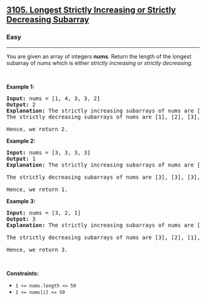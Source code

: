 <h2> <a href="https://leetcode.com/problems/longest-strictly-increasing-or-strictly-decreasing-subarray">
3105. Longest Strictly Increasing or Strictly Decreasing Subarray 
</a></h2>

<h3>Easy</h3>
<hr>
<div>
<p>
You are given an array of integers <strong>nums</strong>. Return the length of the longest subarray of nums which is either 
<em>strictly increasing </em> or <em>strictly decreasing.</em>

<p>&nbsp;</p>
<p><strong class="example">Example 1:</strong></p>

<pre><strong>Input:</strong> nums = [1, 4, 3, 3, 2]
<strong>Output:</strong> 2
<strong>Explanation:</strong> The strictly increasing subarrays of nums are [1], [2], [3], [3], [4], and [1,4].
The strictly decreasing subarrays of nums are [1], [2], [3], [3], [4], [3, 2], and [4, 3].

Hence, we return 2.
</pre>

<p><strong class="example">Example 2:</strong></p>

<pre><strong>Input:</strong> nums = [3, 3, 3, 3]
<strong>Output:</strong> 1
<strong>Explanation:</strong> The strictly increasing subarrays of nums are [3], [3], [3], and [3].

The strictly decreasing subarrays of nums are [3], [3], [3], and [3].

Hence, we return 1.
</pre>

<p><strong class="example">Example 3:</strong></p>

<pre><strong>Input:</strong> nums = [3, 2, 1]
<strong>Output:</strong> 3
<strong>Explanation:</strong> The strictly increasing subarrays of nums are [3], [2], and [1].

The strictly decreasing subarrays of nums are [3], [2], [1], [3,2], [2,1], and [3,2,1].

Hence, we return 3.
</pre>

<p>&nbsp;</p>
<p><strong>Constraints:</strong></p>

<ul>
	<li><code>1 &lt;= nums.length &lt;= 50</code></li>
    <li><code>1 &lt;= nums[i] &lt;= 50</code></li>
</ul>
</div>